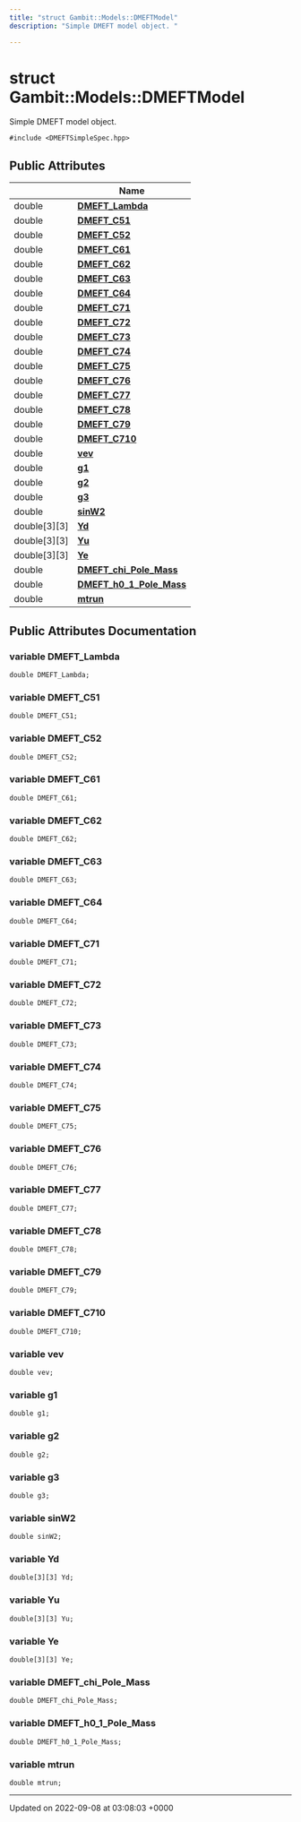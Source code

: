 ```yaml
---
title: "struct Gambit::Models::DMEFTModel"
description: "Simple DMEFT model object. "

---
```


# struct Gambit::Models::DMEFTModel



Simple DMEFT model object. 


`#include <DMEFTSimpleSpec.hpp>`

## Public Attributes

|                | Name           |
| -------------- | -------------- |
| double | **[DMEFT_Lambda](/documentation/code/classes/structgambit_1_1models_1_1dmeftmodel/#variable-dmeft-lambda)**  |
| double | **[DMEFT_C51](/documentation/code/classes/structgambit_1_1models_1_1dmeftmodel/#variable-dmeft-c51)**  |
| double | **[DMEFT_C52](/documentation/code/classes/structgambit_1_1models_1_1dmeftmodel/#variable-dmeft-c52)**  |
| double | **[DMEFT_C61](/documentation/code/classes/structgambit_1_1models_1_1dmeftmodel/#variable-dmeft-c61)**  |
| double | **[DMEFT_C62](/documentation/code/classes/structgambit_1_1models_1_1dmeftmodel/#variable-dmeft-c62)**  |
| double | **[DMEFT_C63](/documentation/code/classes/structgambit_1_1models_1_1dmeftmodel/#variable-dmeft-c63)**  |
| double | **[DMEFT_C64](/documentation/code/classes/structgambit_1_1models_1_1dmeftmodel/#variable-dmeft-c64)**  |
| double | **[DMEFT_C71](/documentation/code/classes/structgambit_1_1models_1_1dmeftmodel/#variable-dmeft-c71)**  |
| double | **[DMEFT_C72](/documentation/code/classes/structgambit_1_1models_1_1dmeftmodel/#variable-dmeft-c72)**  |
| double | **[DMEFT_C73](/documentation/code/classes/structgambit_1_1models_1_1dmeftmodel/#variable-dmeft-c73)**  |
| double | **[DMEFT_C74](/documentation/code/classes/structgambit_1_1models_1_1dmeftmodel/#variable-dmeft-c74)**  |
| double | **[DMEFT_C75](/documentation/code/classes/structgambit_1_1models_1_1dmeftmodel/#variable-dmeft-c75)**  |
| double | **[DMEFT_C76](/documentation/code/classes/structgambit_1_1models_1_1dmeftmodel/#variable-dmeft-c76)**  |
| double | **[DMEFT_C77](/documentation/code/classes/structgambit_1_1models_1_1dmeftmodel/#variable-dmeft-c77)**  |
| double | **[DMEFT_C78](/documentation/code/classes/structgambit_1_1models_1_1dmeftmodel/#variable-dmeft-c78)**  |
| double | **[DMEFT_C79](/documentation/code/classes/structgambit_1_1models_1_1dmeftmodel/#variable-dmeft-c79)**  |
| double | **[DMEFT_C710](/documentation/code/classes/structgambit_1_1models_1_1dmeftmodel/#variable-dmeft-c710)**  |
| double | **[vev](/documentation/code/classes/structgambit_1_1models_1_1dmeftmodel/#variable-vev)**  |
| double | **[g1](/documentation/code/classes/structgambit_1_1models_1_1dmeftmodel/#variable-g1)**  |
| double | **[g2](/documentation/code/classes/structgambit_1_1models_1_1dmeftmodel/#variable-g2)**  |
| double | **[g3](/documentation/code/classes/structgambit_1_1models_1_1dmeftmodel/#variable-g3)**  |
| double | **[sinW2](/documentation/code/classes/structgambit_1_1models_1_1dmeftmodel/#variable-sinw2)**  |
| double[3][3] | **[Yd](/documentation/code/classes/structgambit_1_1models_1_1dmeftmodel/#variable-yd)**  |
| double[3][3] | **[Yu](/documentation/code/classes/structgambit_1_1models_1_1dmeftmodel/#variable-yu)**  |
| double[3][3] | **[Ye](/documentation/code/classes/structgambit_1_1models_1_1dmeftmodel/#variable-ye)**  |
| double | **[DMEFT_chi_Pole_Mass](/documentation/code/classes/structgambit_1_1models_1_1dmeftmodel/#variable-dmeft-chi-pole-mass)**  |
| double | **[DMEFT_h0_1_Pole_Mass](/documentation/code/classes/structgambit_1_1models_1_1dmeftmodel/#variable-dmeft-h0-1-pole-mass)**  |
| double | **[mtrun](/documentation/code/classes/structgambit_1_1models_1_1dmeftmodel/#variable-mtrun)**  |

## Public Attributes Documentation

### variable DMEFT_Lambda

```
double DMEFT_Lambda;
```


### variable DMEFT_C51

```
double DMEFT_C51;
```


### variable DMEFT_C52

```
double DMEFT_C52;
```


### variable DMEFT_C61

```
double DMEFT_C61;
```


### variable DMEFT_C62

```
double DMEFT_C62;
```


### variable DMEFT_C63

```
double DMEFT_C63;
```


### variable DMEFT_C64

```
double DMEFT_C64;
```


### variable DMEFT_C71

```
double DMEFT_C71;
```


### variable DMEFT_C72

```
double DMEFT_C72;
```


### variable DMEFT_C73

```
double DMEFT_C73;
```


### variable DMEFT_C74

```
double DMEFT_C74;
```


### variable DMEFT_C75

```
double DMEFT_C75;
```


### variable DMEFT_C76

```
double DMEFT_C76;
```


### variable DMEFT_C77

```
double DMEFT_C77;
```


### variable DMEFT_C78

```
double DMEFT_C78;
```


### variable DMEFT_C79

```
double DMEFT_C79;
```


### variable DMEFT_C710

```
double DMEFT_C710;
```


### variable vev

```
double vev;
```


### variable g1

```
double g1;
```


### variable g2

```
double g2;
```


### variable g3

```
double g3;
```


### variable sinW2

```
double sinW2;
```


### variable Yd

```
double[3][3] Yd;
```


### variable Yu

```
double[3][3] Yu;
```


### variable Ye

```
double[3][3] Ye;
```


### variable DMEFT_chi_Pole_Mass

```
double DMEFT_chi_Pole_Mass;
```


### variable DMEFT_h0_1_Pole_Mass

```
double DMEFT_h0_1_Pole_Mass;
```


### variable mtrun

```
double mtrun;
```


-------------------------------

Updated on 2022-09-08 at 03:08:03 +0000